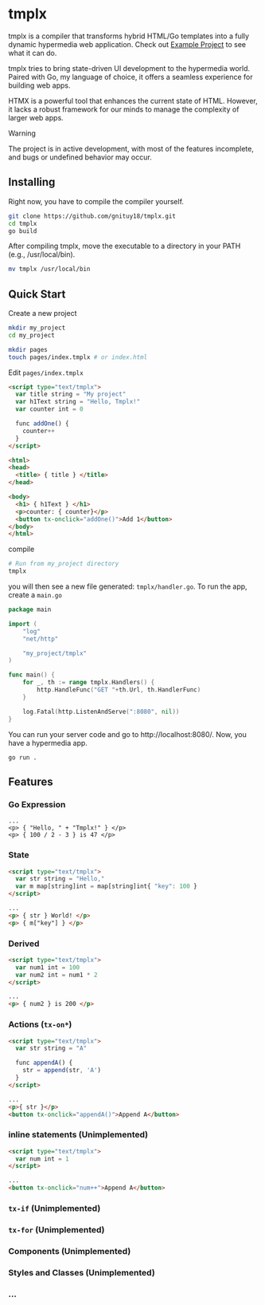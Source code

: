 # tmplx

tmplx is a compiler that transforms hybrid HTML/Go templates into a fully dynamic hypermedia web application.
Check out [Example Project](https://github.com/gnituy18/tmplx/tree/main/example_project) to see what it can do.

tmplx tries to bring state-driven UI development to the hypermedia world.
Paired with Go, my language of choice, it offers a seamless experience for building web apps.

HTMX is a powerful tool that enhances the current state of HTML. However, it lacks a robust framework for our minds to manage the complexity of larger web apps.

> [!WARNING]
> The project is in active development, with most of the features incomplete, and bugs or undefined behavior may occur. 

## Installing
Right now, you have to compile the compiler yourself.

```sh
git clone https://github.com/gnituy18/tmplx.git
cd tmplx
go build
```
After compiling tmplx, move the executable to a directory in your PATH (e.g., /usr/local/bin).
```sh
mv tmplx /usr/local/bin
```

## Quick Start
Create a new project
```sh
mkdir my_project
cd my_project

mkdir pages
touch pages/index.tmplx # or index.html
```
Edit `pages/index.tmplx`
```html
<script type="text/tmplx">
  var title string = "My project"
  var h1Text string = "Hello, Tmplx!"
  var counter int = 0

  func addOne() {
    counter++
  }
</script>

<html>
<head>
  <title> { title } </title>
</head>

<body>
  <h1> { h1Text } </h1>
  <p>counter: { counter}</p>
  <button tx-onclick="addOne()">Add 1</button>
</body>
</html>
```
compile
```sh
# Run from my_project directory
tmplx
```
you will then see a new file generated: `tmplx/handler.go`.
To run the app, create a `main.go`
```go
package main

import (
	"log"
	"net/http"

	"my_project/tmplx"
)

func main() {
	for _, th := range tmplx.Handlers() {
		http.HandleFunc("GET "+th.Url, th.HandlerFunc)
	}

	log.Fatal(http.ListenAndServe(":8080", nil))
}
```
You can run your server code and go to http://localhost:8080/.
Now, you have a hypermedia app.
```
go run .
```

## Features
### Go Expression
```
...
<p> { "Hello, " + "Tmplx!" } </p>
<p> { 100 / 2 - 3 } is 47 </p>
```

### State
```html
<script type="text/tmplx">
  var str string = "Hello,"
  var m map[string]int = map[string]int{ "key": 100 }
</script>

...
<p> { str } World! </p>
<p> { m["key"] } </p>
```

### Derived
```html
<script type="text/tmplx">
  var num1 int = 100
  var num2 int = num1 * 2
</script>

...
<p> { num2 } is 200 </p>
```

### Actions (`tx-on*`)
```html
<script type="text/tmplx">
  var str string = "A"

  func appendA() {
    str = append(str, 'A')
  }
</script>

...
<p>{ str }</p>
<button tx-onclick="appendA()">Append A</button>
```
### inline statements (Unimplemented)

```html
<script type="text/tmplx">
  var num int = 1
</script>

...
<button tx-onclick="num++">Append A</button>
```
### `tx-if` (Unimplemented)
### `tx-for` (Unimplemented)
### Components (Unimplemented)
### Styles and Classes (Unimplemented)
### ...


